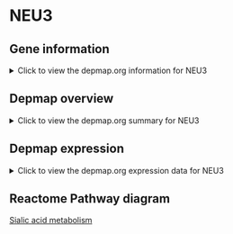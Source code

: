 <h1>NEU3</h1>

<h2>Gene information</h2>
<details>
  <summary>Click to view the depmap.org information for NEU3</summary>
  <iframe src="https://depmap.org/portal/gene/NEU3?tab=about" style="border:none;width:100%;height:800px"></iframe>
</details>

<h2>Depmap overview</h2>
<details>
  <summary>Click to view the depmap.org summary for NEU3</summary>
  <iframe src="https://depmap.org/portal/gene/NEU3?tab=overview" style="border:none;width:100%;height:800px"></iframe>
</details>

<h2>Depmap expression</h2>
<details>
  <summary>Click to view the depmap.org expression data for NEU3</summary>
  <iframe src="https://depmap.org/portal/gene/NEU3?tab=characterization" style="border:none;width:100%;height:800px"></iframe>
</details>



<h2>Reactome Pathway diagram</h2>
<a href="https://reactome.org/PathwayBrowser/#/R-HSA-4085001" target="_BLANK">Sialic acid metabolism</a>



